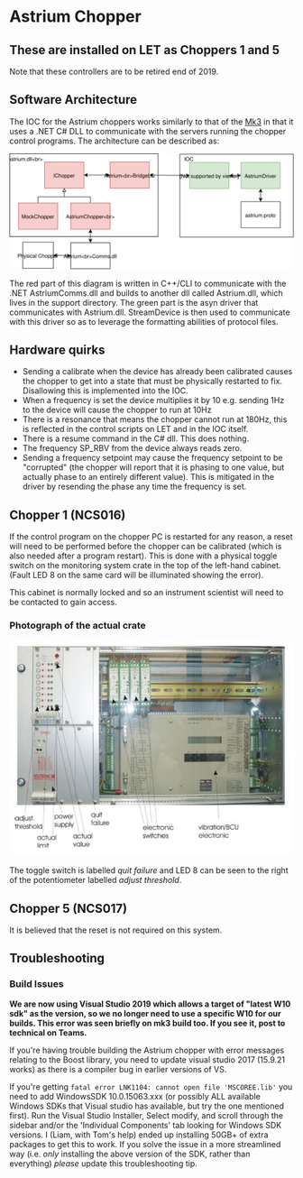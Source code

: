 # Astrium Chopper

## These are installed on LET as Choppers 1 and 5

Note that these controllers are to be retired end of 2019.

## Software Architecture ##

The IOC for the Astrium choppers works similarly to that of the [Mk3](https://github.com/ISISComputingGroup/ibex_developers_manual/wiki/MK3-Chopper) in that it uses a .NET C# DLL to communicate with the servers running the chopper control programs. The architecture can be described as:

![](https://github.com/ISISComputingGroup/ibex_developers_manual/blob/master/images/Astrium.svg)

The red part of this diagram is written in C++/CLI to communicate with the .NET AstriumComms.dll and builds to another dll called Astrium.dll, which lives in the support directory. The green part is the asyn driver that communicates with Astrium.dll. StreamDevice is then used to communicate with this driver so as to leverage the formatting abilities of protocol files.

## Hardware quirks ##

* Sending a calibrate when the device has already been calibrated causes the chopper to get into a state that must be physically restarted to fix. Disallowing this is implemented into the IOC.
* When a frequency is set the device multiplies it by 10 e.g. sending 1Hz to the device will cause the chopper to run at 10Hz
* There is a resonance that means the chopper cannot run at 180Hz, this is reflected in the control scripts on LET and in the IOC itself.
* There is a resume command in the C# dll. This does nothing.
* The frequency SP_RBV from the device always reads zero.
* Sending a frequency setpoint may cause the frequency setpoint to be "corrupted" (the chopper will report that it is phasing to one value, but actually phase to an entirely different value). This is mitigated in the driver by resending the phase any time the frequency is set.

## Chopper 1 (NCS016) ##

If the control program on the chopper PC is restarted for any reason, a reset will need to be performed before the chopper can be calibrated (which is also needed after a program restart).  This is done with a physical toggle switch on the monitoring system crate in the top of the left-hand cabinet.  (Fault LED 8 on the same card will be illuminated showing the error).

This cabinet is normally locked and so an instrument scientist will need to be contacted to gain access.

### Photograph of the actual crate

![](https://github.com/ISISComputingGroup/ibex_developers_manual/blob/master/images/Astrium%20Monitoring%20Crate.JPG)

The toggle switch is labelled _quit failure_ and LED 8 can be seen to the right of the potentiometer labelled _adjust threshold_.

## Chopper 5 (NCS017) ##

It is believed that the reset is not required on this system.

## Troubleshooting

### Build Issues

**We are now using Visual Studio 2019 which allows a target of "latest W10 sdk" as the version, so we no longer need to use a specific W10 for our builds. This error was seen briefly on mk3 build too. If you see it, post to technical on Teams.**

If you're having trouble building the Astrium chopper with error messages relating to the Boost library, you need to update visual studio 2017 (15.9.21 works) as there is a compiler bug in earlier versions of VS.

If you're getting `fatal error LNK1104: cannot open file 'MSCOREE.lib'` you need to add WindowsSDK 10.0.15063.xxx (or possibly ALL available Windows SDKs that Visual studio has available, but try the one mentioned first). Run the Visual Studio Installer, Select modify, and scroll through the sidebar and/or the 'Individual Components' tab looking for Windows SDK versions. I (Liam, with Tom's help) ended up installing 50GB+ of extra packages to get this to work. If you solve the issue in a more streamlined way (i.e. _only_ installing the above version of the SDK, rather than everything) _please_ update this troubleshooting tip. 